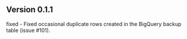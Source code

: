 ## Version 0.1.1

fixed - Fixed occasional duplicate rows created in the BigQuery backup table (issue #101).

